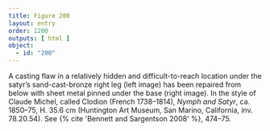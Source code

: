 ```yaml
---
title: Figure 200
layout: entry
order: 1200
outputs: [ html ]
object:
  - id: "200"
---
```


A casting flaw in a relatively hidden and difficult-to-reach location under the satyr’s sand-cast-bronze right leg (left image) has been repaired from below with sheet metal pinned under the base (right image). In the style of Claude Michel, called Clodion (French 1738–1814), *Nymph and Satyr*, ca. 1850–75, H. 35.6 cm (Huntington Art Museum, San Marino, California, inv. 78.20.54). See {% cite 'Bennett and Sargentson 2008' %}, 474–75.
